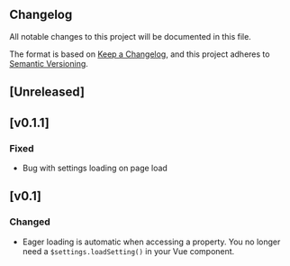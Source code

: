 ## Changelog

All notable changes to this project will be documented in this file.

The format is based on [Keep a Changelog](https://keepachangelog.com/en/1.0.0/),
and this project adheres to [Semantic Versioning](https://semver.org/spec/v2.0.0.html).

## [Unreleased]

## [v0.1.1]

### Fixed
- Bug with settings loading on page load

## [v0.1]

### Changed
- Eager loading is automatic when accessing a property. You no longer need a `$settings.loadSetting()` in your Vue component.
